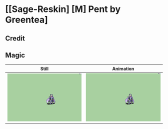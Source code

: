 # [\[Sage-Reskin\] \[M\] Pent by Greentea]

## Credit



## Magic

| Still | Animation |
| :---: | :-------: |
| ![Magic still](./Magic_000.png) | ![Magic animation](./Magic.gif) |
